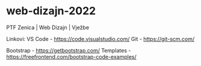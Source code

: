 # web-dizajn-2022
PTF Zenica | Web Dizajn | Vježbe

Linkovi:
VS Code - https://code.visualstudio.com/
Git - https://git-scm.com/

Bootstrap - https://getbootstrap.com/
Templates - https://freefrontend.com/bootstrap-code-examples/
